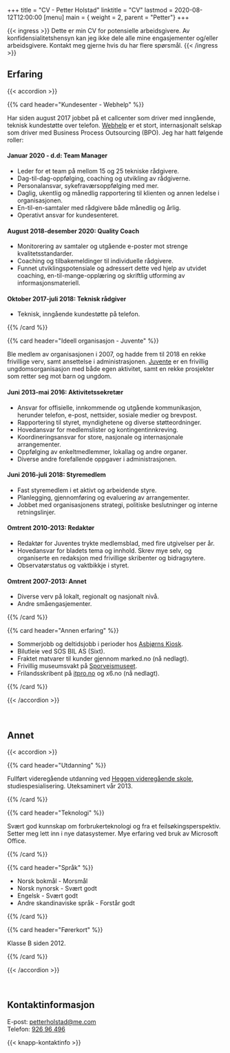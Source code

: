 +++
title = "CV - Petter Holstad"
linktitle = "CV"
lastmod = 2020-08-12T12:00:00
[menu]
main = { weight = 2, parent = "Petter"}
+++

{{< ingress >}}
Dette er min CV for potensielle arbeidsgivere. Av konfidensialitetshensyn kan jeg ikke dele alle mine engasjementer og/eller arbeidsgivere. Kontakt meg gjerne hvis du har flere spørsmål.
{{< /ingress >}}

## Erfaring

{{< accordion >}}

{{% card header="Kundesenter - Webhelp" %}}

Har siden august 2017 jobbet på et callcenter som driver med inngående,
teknisk kundestøtte over telefon. [Webhelp](https://www.webhelp.com/no-no/) er et stort, internasjonalt selskap
som driver med Business Process Outsourcing (BPO). Jeg har hatt følgende
roller:

#### Januar 2020 - d.d: Team Manager

- Leder for et team på mellom 15 og 25 tekniske rådgivere.
- Dag-til-dag-oppfølging, coaching og utvikling av rådgiverne.
- Personalansvar, sykefraværsoppfølging med mer.
- Daglig, ukentlig og månedlig rapportering til klienten og annen ledelse i organisasjonen.
- En-til-en-samtaler med rådgivere både månedlig og årlig.
- Operativt ansvar for kundesenteret.

#### August 2018-desember 2020: Quality Coach

- Monitorering av samtaler og utgående e-poster mot strenge kvalitetsstandarder.
- Coaching og tilbakemeldinger til individuelle rådgivere.
- Funnet utviklingspotensiale og adressert dette ved hjelp av utvidet
  coaching, en-til-mange-opplæring og skriftlig utforming av
  informasjonsmateriell.

#### Oktober 2017-juli 2018: Teknisk rådgiver

- Teknisk, inngående kundestøtte på telefon.

{{% /card %}}

{{% card header="Ideell organisasjon - Juvente" %}}

Ble medlem av organisasjonen i 2007, og hadde frem til 2018 en rekke
frivillige verv, samt ansettelse i administrasjonen. [Juvente](http://juvente.no) er en frivillig
ungdomsorganisasjon med både egen aktivitet, samt en rekke prosjekter som
retter seg mot barn og ungdom.

#### Juni 2013-mai 2016: Aktivitetssekretær

- Ansvar for offisielle, innkommende og utgående kommunikasjon, herunder
  telefon, e-post, nettsider, sosiale medier og brevpost.
- Rapportering til styret, myndighetene og diverse støtteordninger.
- Hovedansvar for medlemslister og kontingentinnkreving.
- Koordineringsansvar for store, nasjonale og internasjonale arrangementer.
- Oppfølging av enkeltmedlemmer, lokallag og andre organer.
- Diverse andre forefallende oppgaver i administrasjonen.

#### Juni 2016-juli 2018: Styremedlem

- Fast styremedlem i et aktivt og arbeidende styre.
- Planlegging, gjennomføring og evaluering av arrangementer.
- Jobbet med organisasjonens strategi, politiske beslutninger og interne retningslinjer.

#### Omtrent 2010-2013: Redaktør

- Redaktør for Juventes trykte medlemsblad, med fire utgivelser per år.
- Hovedansvar for bladets tema og innhold. Skrev mye selv, og organiserte en
  redaksjon med frivillige skribenter og bidragsytere.
- Observatørstatus og vaktbikkje i styret.

#### Omtrent 2007-2013: Annet

- Diverse verv på lokalt, regionalt og nasjonalt nivå.
- Andre småengasjementer.

{{% /card %}}

{{% card header="Annen erfaring" %}}

- Sommerjobb og deltidsjobb i perioder hos [Asbjørns Kiosk](https://goo.gl/maps/6dn2axyqFRhPzkeS9).
- Bilutleie ved SOS BIL AS (Sixt).
- Fraktet matvarer til kunder gjennom marked.no (nå nedlagt).
- Frivillig museumsvakt på [Sporveismuseet](https://sporveismuseet.no).
- Frilandsskribent på [itpro.no](https://itprox.no) og x6.no (nå nedlagt).

{{% /card %}}

{{< /accordion >}}

&nbsp;

## Annet

{{< accordion >}}

{{% card header="Utdanning" %}}

Fullført videregående utdanning ved [Heggen videregående skole](http://heggen.vgs.no/#/), studiespesialisering. Uteksaminert vår 2013.

{{% /card %}}

{{% card header="Teknologi" %}}

Svært god kunnskap om forbrukerteknologi og fra et feilsøkingsperspektiv. Setter meg lett inn i nye datasystemer. Mye erfaring ved bruk av Microsoft Office.

{{% /card %}}

{{% card header="Språk" %}}

- Norsk bokmål - Morsmål  
- Norsk nynorsk - Svært godt  
- Engelsk - Svært godt  
- Andre skandinaviske språk - Forstår godt

{{% /card %}}

{{% card header="Førerkort" %}}

Klasse B siden 2012.

{{% /card %}}

{{< /accordion >}}

&nbsp;

## Kontaktinformasjon

E-post: [petterholstad@me.com](petterholstad@me.com)  
Telefon: [926 96 496](+4792696496)

{{< knapp-kontaktinfo >}}
